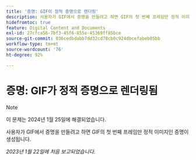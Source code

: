```yaml
---
title: '증명: GIF이 정적 증명으로 렌더링'
description: 사용자가 GIF에서 증명을 만들려고 하면 GIF의 첫 번째 프레임만 정적 이미지인 증명이 생성됩니다.
hidefromtoc: true
feature: Digital Content and Documents
exl-id: 27cfca56-7bf3-45f6-855e-45369ff85bce
source-git-commit: 036cedbdabb7dd32cd78cb0c924dbcefabeb05bb
workflow-type: tm+mt
source-wordcount: '76'
ht-degree: 92%

---
```


# 증명: GIF가 정적 증명으로 렌더링됨

>[!NOTE]
>
>이 문제는 2024년 1월 25일에 해결되었습니다.

사용자가 GIF에서 증명을 만들려고 하면 GIF의 첫 번째 프레임만 정적 이미지인 증명이 생성됩니다.

_2023년 1월 22일에 처음 보고되었습니다._
